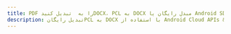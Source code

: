 ---title: PDF را به  تبدیل کنیدDOCX، PCL به DOCX مبدل رایگان یا Android SDKdescription: تبدیل رایگانPCL به DOCX با استفاده از Android Cloud APIs & SDK همچنین اسناد PDF را در Cloud ایجاد، ویرایش و رندر کنید.---